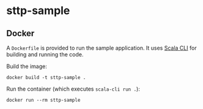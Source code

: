 # sttp-sample

## Docker
A `Dockerfile` is provided to run the sample application. It uses
[Scala CLI](https://scala-cli.virtuslab.org/) for building and running the code.

Build the image:
```
docker build -t sttp-sample .
```

Run the container (which executes `scala-cli run .`):
```
docker run --rm sttp-sample
```


